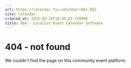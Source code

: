 ```yaml
---
url: https://calendar.fiu.edu/bharr081_602
site: Calendar
crawled_at: 2025-05-14T18:45:22.720998
title: 404 - Localist Event Calendar Software
---
```


# 404 - not found
We couldn't find the page on this community event platform.
